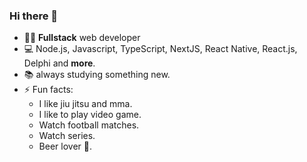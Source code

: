 ### Hi there 👋

- :man_technologist: **Fullstack** web developer
- 💻 Node.js, Javascript, TypeScript, NextJS, React Native, React.js, Delphi and **more**.
- :books: always studying something new.
- ⚡ Fun facts: 
  - I like jiu jitsu and mma.
  - I like to play video game.
  - Watch football matches.
  - Watch series. 
  - Beer lover 🍺.

<!--
**fernandofr/fernandofr** is a ✨ _special_ ✨ repository because its `README.md` (this file) appears on your GitHub profile.

Here are some ideas to get you started:

- 🔭 I’m currently working on ...
- 🌱 I’m currently learning ...
- 👯 I’m looking to collaborate on ...
- 🤔 I’m looking for help with ...
- 💬 Ask me about ...
- 📫 How to reach me: ...
- 😄 Pronouns: ...
- ⚡ Fun fact: ...
-->
